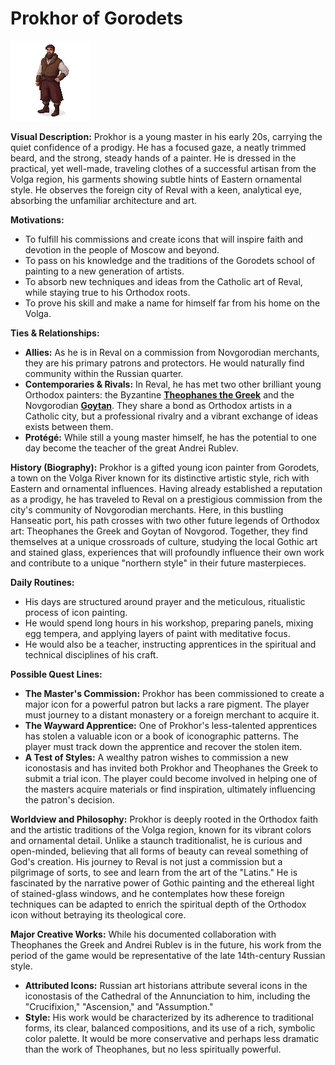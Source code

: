 # Prokhor of Gorodets

![alt text](prokhor.png)

**Visual Description:**
Prokhor is a young master in his early 20s, carrying the quiet confidence of a prodigy. He has a focused gaze, a neatly trimmed beard, and the strong, steady hands of a painter. He is dressed in the practical, yet well-made, traveling clothes of a successful artisan from the Volga region, his garments showing subtle hints of Eastern ornamental style. He observes the foreign city of Reval with a keen, analytical eye, absorbing the unfamiliar architecture and art.

**Motivations:**
- To fulfill his commissions and create icons that will inspire faith and devotion in the people of Moscow and beyond.
- To pass on his knowledge and the traditions of the Gorodets school of painting to a new generation of artists.
- To absorb new techniques and ideas from the Catholic art of Reval, while staying true to his Orthodox roots.
- To prove his skill and make a name for himself far from his home on the Volga.

**Ties & Relationships:**
- **Allies:** As he is in Reval on a commission from Novgorodian merchants, they are his primary patrons and protectors. He would naturally find community within the Russian quarter.
- **Contemporaries & Rivals:** In Reval, he has met two other brilliant young Orthodox painters: the Byzantine [**Theophanes the Greek**](theophanes_the_greek.md) and the Novgorodian [**Goytan**](goytan.md). They share a bond as Orthodox artists in a Catholic city, but a professional rivalry and a vibrant exchange of ideas exists between them.
- **Protégé:** While still a young master himself, he has the potential to one day become the teacher of the great Andrei Rublev.

**History (Biography):**
Prokhor is a gifted young icon painter from Gorodets, a town on the Volga River known for its distinctive artistic style, rich with Eastern and ornamental influences. Having already established a reputation as a prodigy, he has traveled to Reval on a prestigious commission from the city's community of Novgorodian merchants. Here, in this bustling Hanseatic port, his path crosses with two other future legends of Orthodox art: Theophanes the Greek and Goytan of Novgorod. Together, they find themselves at a unique crossroads of culture, studying the local Gothic art and stained glass, experiences that will profoundly influence their own work and contribute to a unique "northern style" in their future masterpieces.

**Daily Routines:**
- His days are structured around prayer and the meticulous, ritualistic process of icon painting.
- He would spend long hours in his workshop, preparing panels, mixing egg tempera, and applying layers of paint with meditative focus.
- He would also be a teacher, instructing apprentices in the spiritual and technical disciplines of his craft.

**Possible Quest Lines:**
- **The Master's Commission:** Prokhor has been commissioned to create a major icon for a powerful patron but lacks a rare pigment. The player must journey to a distant monastery or a foreign merchant to acquire it.
- **The Wayward Apprentice:** One of Prokhor's less-talented apprentices has stolen a valuable icon or a book of iconographic patterns. The player must track down the apprentice and recover the stolen item.
- **A Test of Styles:** A wealthy patron wishes to commission a new iconostasis and has invited both Prokhor and Theophanes the Greek to submit a trial icon. The player could become involved in helping one of the masters acquire materials or find inspiration, ultimately influencing the patron's decision.

**Worldview and Philosophy:**
Prokhor is deeply rooted in the Orthodox faith and the artistic traditions of the Volga region, known for its vibrant colors and ornamental detail. Unlike a staunch traditionalist, he is curious and open-minded, believing that all forms of beauty can reveal something of God's creation. His journey to Reval is not just a commission but a pilgrimage of sorts, to see and learn from the art of the "Latins." He is fascinated by the narrative power of Gothic painting and the ethereal light of stained-glass windows, and he contemplates how these foreign techniques can be adapted to enrich the spiritual depth of the Orthodox icon without betraying its theological core.

**Major Creative Works:**
While his documented collaboration with Theophanes the Greek and Andrei Rublev is in the future, his work from the period of the game would be representative of the late 14th-century Russian style.
- **Attributed Icons:** Russian art historians attribute several icons in the iconostasis of the Cathedral of the Annunciation to him, including the "Crucifixion," "Ascension," and "Assumption."
- **Style:** His work would be characterized by its adherence to traditional forms, its clear, balanced compositions, and its use of a rich, symbolic color palette. It would be more conservative and perhaps less dramatic than the work of Theophanes, but no less spiritually powerful.
